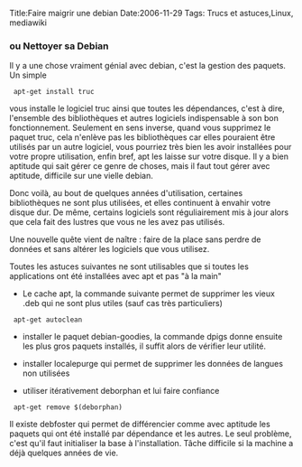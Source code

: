 Title:Faire maigrir une debian
Date:2006-11-29
Tags: Trucs et astuces,Linux,  mediawiki

### ou Nettoyer sa Debian

Il y a une chose vraiment génial avec debian, c'est la gestion des
paquets. Un simple

` apt-get install truc`

vous installe le logiciel truc ainsi que toutes les dépendances, c'est à
dire, l'ensemble des bibliothèques et autres logiciels indispensable à
son bon fonctionnement. Seulement en sens inverse, quand vous supprimez
le paquet truc, cela n'enlève pas les bibliothèques car elles pouraient
être utilisés par un autre logiciel, vous pourriez très bien les avoir
installées pour votre propre utilisation, enfin bref, apt les laisse sur
votre disque. Il y a bien aptitude qui sait gérer ce genre de choses,
mais il faut tout gérer avec aptitude, difficile sur une vielle debian.

Donc voilà, au bout de quelques années d'utilisation, certaines
bibliothèques ne sont plus utilisées, et elles continuent à envahir
votre disque dur. De même, certains logiciels sont réguliairement mis à
jour alors que cela fait des lustres que vous ne les avez pas utilisés.

Une nouvelle quête vient de naître : faire de la place sans perdre de
données et sans altérer les logiciels que vous utilisez.

Toutes les astuces suivantes ne sont utilisables que si toutes les
applications ont été installées avec apt et pas "à la main"

-   Le cache apt, la commande suivante permet de supprimer les vieux
    .deb qui ne sont plus utiles (sauf cas très particuliers)

` apt-get autoclean`

-   installer le paquet debian-goodies, la commande dpigs donne ensuite
    les plus gros paquets installés, il suffit alors de vérifier leur
    utilité.

-   installer localepurge qui permet de supprimer les données de langues
    non utilisées

-   utiliser itérativement deborphan et lui faire confiance

` apt-get remove $(deborphan)`

Il existe debfoster qui permet de différencier comme avec aptitude les
paquets qui ont été installé par dépendance et les autres. Le seul
problème, c'est qu'il faut initialiser la base à l'installation. Tâche
difficile si la machine a déjà quelques années de vie.

